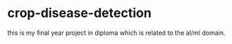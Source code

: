 # crop-disease-detection
this is my final year project in diploma which is related to the al/ml domain.
